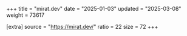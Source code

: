 +++
title = "mirat.dev"
date = "2025-01-03"
updated = "2025-03-08"
weight = 73617

[extra]
source = "https://mirat.dev/"
ratio = 22
size = 72
+++
